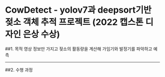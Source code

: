 # CowDetect - yolov7과 deepsort기반 젖소 객체 추적 프로젝트 (2022 캡스톤 디자인 은상 수상)

##1. 목적
영상 정보만 가지고 젖소의 활동량을 계산해 가임기와 발정기를 파악하고 예측

---

##2. 수행 과정

